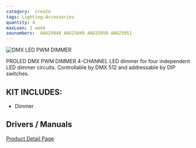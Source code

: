 ```yaml
---
category:  create
tags: Lighting-Accessories
quantity: 4
maxLoan: 1 week
aaunumbers:  AAU25048 AAU25049 AAU25050 AAU25051
---
```

![DMX LED PWM DIMMER](https://www.proled.com/fileadmin/_processed_/7/6/csm_PROLED_DMX-PWM-DIMMER-4-CHANNEL_B02_07_b196634951.png)

PROLED DMX PWM DIMMER 4-CHANNEL LED dimmer for four independent LED dimmer circuits. Controllable by DMX 512 and addressable by DIP switches.
## KIT INCLUDES:
-  Dimmer

## Drivers / Manuals
[Product Detail Page](https://www.proled.com/en-DE/products/controls-power-supplies-accessories/pwm-dimmers-controls/dmx-pwm-dimmer-4-channel/)



